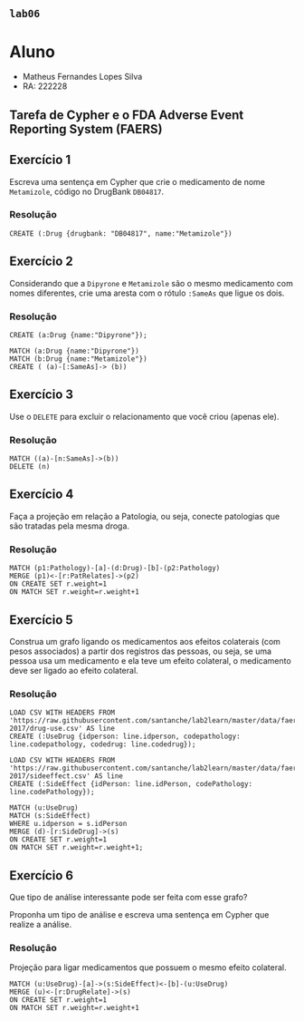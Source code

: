 ## `lab06`

# Aluno
* Matheus Fernandes Lopes Silva
* RA: 222228

## Tarefa de Cypher e o FDA Adverse Event Reporting System (FAERS)

## Exercício 1

Escreva uma sentença em Cypher que crie o medicamento de nome `Metamizole`, código no DrugBank `DB04817`.

### Resolução
~~~cypher
CREATE (:Drug {drugbank: "DB04817", name:"Metamizole"})
~~~

## Exercício 2

Considerando que a `Dipyrone` e `Metamizole` são o mesmo medicamento com nomes diferentes, crie uma aresta com o rótulo `:SameAs` que ligue os dois.

### Resolução
~~~cypher
CREATE (a:Drug {name:"Dipyrone"});

MATCH (a:Drug {name:"Dipyrone"})
MATCH (b:Drug {name:"Metamizole"})
CREATE ( (a)-[:SameAs]-> (b))
~~~

## Exercício 3

Use o `DELETE` para excluir o relacionamento que você criou (apenas ele).

### Resolução
~~~cypher
MATCH ((a)-[n:SameAs]->(b))
DELETE (n)
~~~

## Exercício 4

Faça a projeção em relação a Patologia, ou seja, conecte patologias que são tratadas pela mesma droga.

### Resolução
~~~cypher
MATCH (p1:Pathology)-[a]-(d:Drug)-[b]-(p2:Pathology)
MERGE (p1)<-[r:PatRelates]->(p2)
ON CREATE SET r.weight=1
ON MATCH SET r.weight=r.weight+1
~~~

## Exercício 5

Construa um grafo ligando os medicamentos aos efeitos colaterais (com pesos associados) a partir dos registros das pessoas, ou seja, se uma pessoa usa um medicamento e ela teve um efeito colateral, o medicamento deve ser ligado ao efeito colateral.

### Resolução
~~~cypher
LOAD CSV WITH HEADERS FROM 'https://raw.githubusercontent.com/santanche/lab2learn/master/data/faers-2017/drug-use.csv' AS line
CREATE (:UseDrug {idperson: line.idperson, codepathology: line.codepathology, codedrug: line.codedrug});

LOAD CSV WITH HEADERS FROM 'https://raw.githubusercontent.com/santanche/lab2learn/master/data/faers-2017/sideeffect.csv' AS line
CREATE (:SideEffect {idPerson: line.idPerson, codePathology: line.codePathology});

MATCH (u:UseDrug)
MATCH (s:SideEffect)
WHERE u.idperson = s.idPerson
MERGE (d)-[r:SideDrug]->(s)
ON CREATE SET r.weight=1
ON MATCH SET r.weight=r.weight+1;
~~~

## Exercício 6

Que tipo de análise interessante pode ser feita com esse grafo?

Proponha um tipo de análise e escreva uma sentença em Cypher que realize a análise.

### Resolução
Projeção para ligar medicamentos que possuem o mesmo efeito colateral.
~~~cypher
MATCH (u:UseDrug)-[a]->(s:SideEffect)<-[b]-(u:UseDrug)
MERGE (u)<-[r:DrugRelate]->(s)
ON CREATE SET r.weight=1
ON MATCH SET r.weight=r.weight+1
~~~
